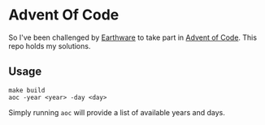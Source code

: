 # Advent Of Code

So I've been challenged by [Earthware][earthware] to take part in 
[Advent of Code][aoc]. This repo holds my solutions.

## Usage

```
make build
aoc -year <year> -day <day>
```

Simply running `aoc` will provide a list of available years and days.

[earthware]: http://www.earthware.co.uk
[aoc]: http://adventofcode.com/
